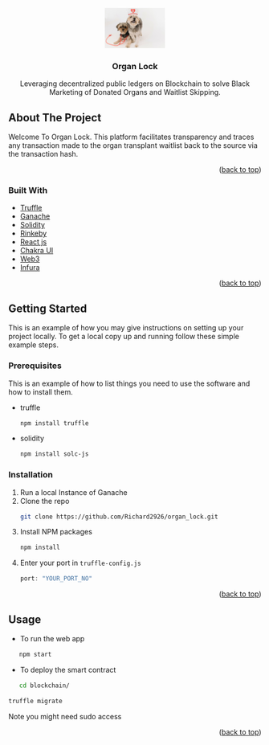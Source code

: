 <div id="top"></div>
<!--
*** Thanks for checking out the Best-README-Template. If you have a suggestion
*** that would make this better, please fork the repo and create a pull request
*** or simply open an issue with the tag "enhancement".
*** Don't forget to give the project a star!
*** Thanks again! Now go create something AMAZING! :D
-->



<!-- PROJECT SHIELDS -->
<!--
*** I'm using markdown "reference style" links for readability.
*** Reference links are enclosed in brackets [ ] instead of parentheses ( ).
*** See the bottom of this document for the declaration of the reference variables
*** for contributors-url, forks-url, etc. This is an optional, concise syntax you may use.
*** https://www.markdownguide.org/basic-syntax/#reference-style-links
-->


<!-- PROJECT LOGO -->
<br />
<div align="center">
  <a href="https://github.com/Richard2926/organ_lock">
    <img src="public/bg_dog.jpg" alt="Logo" width="120" height="80">
  </a>

<h3 align="center">Organ Lock</h3>

  <p align="center">
    Leveraging decentralized public ledgers on Blockchain to solve Black Marketing of Donated Organs and Waitlist Skipping. 
    <br />
  </p>
</div>



<!-- TABLE OF CONTENTS -->
<!-- <details>
  <summary>Table of Contents</summary>
  <ol>
    <li>
      <a href="#about-the-project">About The Project</a>
      <ul>
        <li><a href="#built-with">Built With</a></li>
      </ul>
    </li>
    <li>
      <a href="#getting-started">Getting Started</a>
      <ul>
        <li><a href="#prerequisites">Prerequisites</a></li>
        <li><a href="#installation">Installation</a></li>
      </ul>
    </li>
    <li><a href="#usage">Usage</a></li>
    <li><a href="#roadmap">Roadmap</a></li>
    <li><a href="#contributing">Contributing</a></li>
    <li><a href="#license">License</a></li>
    <li><a href="#contact">Contact</a></li>
    <li><a href="#acknowledgments">Acknowledgments</a></li>
  </ol>
</details> -->



<!-- ABOUT THE PROJECT -->
## About The Project

Welcome To Organ Lock. This platform facilitates transparency and traces any transaction made to the organ transplant waitlist back to the source via the transaction hash.

<p align="right">(<a href="#top">back to top</a>)</p>



### Built With

* [Truffle](https://trufflesuite.com/)
* [Ganache](https://trufflesuite.com/ganache/index.html)
* [Solidity](https://docs.soliditylang.org/en/v0.8.12/)
* [Rinkeby](https://rinkeby.etherscan.io/apidoc)
* [React js](https://reactjs.org/docs/getting-started.html)
* [Chakra UI](https://chakra-ui.com/)
* [Web3](https://web3js.readthedocs.io/en/v1.7.0/)
* [Infura](https://infura.io/)

<p align="right">(<a href="#top">back to top</a>)</p>



<!-- GETTING STARTED -->
## Getting Started

This is an example of how you may give instructions on setting up your project locally.
To get a local copy up and running follow these simple example steps.

### Prerequisites

This is an example of how to list things you need to use the software and how to install them.
* truffle
  ```sh
  npm install truffle
  ```
* solidity
  ```sh
  npm install solc-js
  ```
### Installation

1. Run a local Instance of Ganache
2. Clone the repo
   ```sh
   git clone https://github.com/Richard2926/organ_lock.git
   ```
3. Install NPM packages
   ```sh
   npm install
   ```
4. Enter your port in `truffle-config.js`
   ```js
   port: "YOUR_PORT_NO"
   ```

<p align="right">(<a href="#top">back to top</a>)</p>



<!-- USAGE EXAMPLES -->
## Usage
* To run the web app
```sh
   npm start
   ```
* To deploy the smart contract
```sh
   cd blockchain/
   ```
   ```sh
   truffle migrate
   ```
   Note you might need sudo access
<p align="right">(<a href="#top">back to top</a>)</p>
